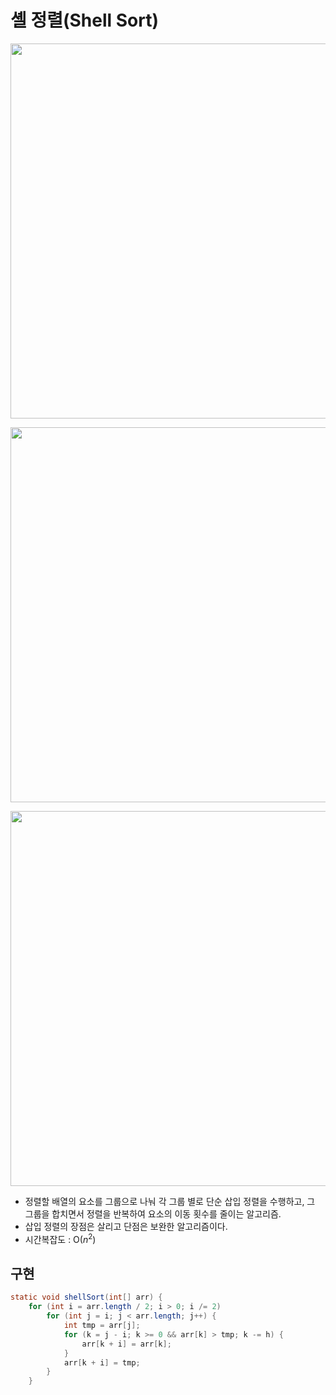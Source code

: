# 셸 정렬(Shell Sort)
<p align="center"><img src = "https://github.com/qlalzl9/TIL/blob/master/Algorithm/img/Shell_Sort_1.jpg" width="600px"></p>
<p align="center"><img src = "https://github.com/qlalzl9/TIL/blob/master/Algorithm/img/Shell_Sort_2.jpg" width="600px"></p>
<p align="center"><img src = "https://github.com/qlalzl9/TIL/blob/master/Algorithm/img/Shell_Sort_3.jpg" width="600px"></p>

- 정렬할 배열의 요소를 그룹으로 나눠 각 그룹 별로 단순 삽입 정렬을 수행하고, 그 그룹을 합치면서 정렬을 반복하여 요소의 이동 횟수를 줄이는 알고리즘.
- 삽입 정렬의 장점은 살리고 단점은 보완한 알고리즘이다.
- 시간복잡도 : O($n^{2}$)

## 구현
```java
static void shellSort(int[] arr) {
	for (int i = arr.length / 2; i > 0; i /= 2)
		for (int j = i; j < arr.length; j++) {
			int tmp = arr[j];
			for (k = j - i; k >= 0 && arr[k] > tmp; k -= h) {
				arr[k + i] = arr[k];
            }
			arr[k + i] = tmp;
		}
	}
```